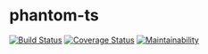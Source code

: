 # phantom-ts

[![Build Status](https://travis-ci.org/bdushimi/phantom-ts.svg?branch=master)](https://travis-ci.org/bdushimi/phantom-ts) [![Coverage Status](https://coveralls.io/repos/github/bdushimi/phantom-ts/badge.svg?branch=ch-setup-testing-env)](https://coveralls.io/github/bdushimi/phantom-ts?branch=ch-setup-testing-env) [![Maintainability](https://api.codeclimate.com/v1/badges/7c5fa68c458ad084af78/maintainability)](https://codeclimate.com/github/bdushimi/phantom-ts/maintainability)

